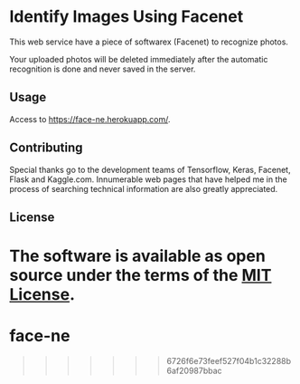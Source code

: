 # Identify Images Using Facenet

This web service have a piece of softwarex (Facenet) to recognize photos.

Your uploaded photos will be deleted immediately after the automatic recognition is done and never saved in the server.

## Usage
Access to https://face-ne.herokuapp.com/.

## Contributing
Special thanks go to the development teams of Tensorflow, Keras, Facenet, Flask and Kaggle.com.
Innumerable web pages that have helped me in the process of searching technical information are also greatly appreciated.

## License
The software is available as open source under the terms of the [MIT License](http://opensource.org/licenses/MIT).
=======
# face-ne
>>>>>>> 6726f6e73feef527f04b1c32288b6af20987bbac

